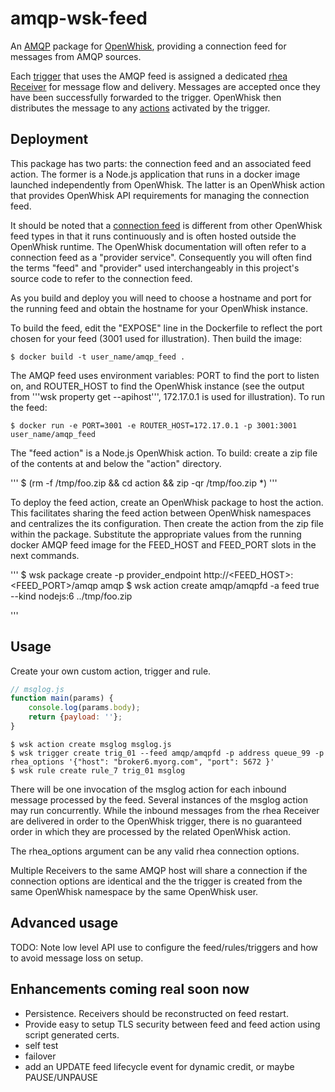 # amqp-wsk-feed

An [AMQP](https://www.amqp.org/) package for [OpenWhisk](https://github.com/openwhisk/openwhisk), providing a connection feed for messages from AMQP sources.

Each [trigger](https://github.com/openwhisk/openwhisk/blob/master/docs/triggers_rules.md) that uses the AMQP feed is assigned a dedicated [rhea Receiver](https://github.com/grs/rhea#receiver) for message flow and delivery.  Messages are accepted once they have been successfully forwarded to the trigger.  OpenWhisk then distributes the message to any [actions](https://github.com/openwhisk/openwhisk/blob/master/docs/actions.md) activated by the trigger.

## Deployment

This package has two parts: the connection feed and an associated feed action.  The former is a Node.js application that runs in a docker image launched independently from OpenWhisk.  The latter is an OpenWhisk action that provides OpenWhisk API requirements for managing the connection feed.  

It should be noted that a [connection feed](https://github.com/openwhisk/openwhisk/blob/master/docs/feeds.md#implementing-feeds-via-connections) is different from other OpenWhisk feed types in that it runs continuously and is often hosted outside the OpenWhisk runtime.  The OpenWhisk documentation will often refer to a connection feed as a "provider service".  Consequently you will often find the terms "feed" and "provider" used interchangeably in this project's source code to refer to the connection feed.

As you build and deploy you will need to choose a hostname and port for the running feed and obtain the hostname for your OpenWhisk instance.

To build the feed, edit the "EXPOSE" line in the Dockerfile to reflect the port chosen for your feed (3001 used for illustration). Then build the image:

```
$ docker build -t user_name/amqp_feed .
```

The AMQP feed uses environment variables: PORT to find the port to listen on, and ROUTER_HOST to find the OpenWhisk instance (see the output from '''wsk property get --apihost''', 172.17.0.1 is used for illustration).  To run the feed:

```
$ docker run -e PORT=3001 -e ROUTER_HOST=172.17.0.1 -p 3001:3001 user_name/amqp_feed
```

The "feed action" is a Node.js OpenWhisk action.  To build: create a zip file of the contents at and below the "action" directory.  

'''
$ (rm -f /tmp/foo.zip && cd action && zip -qr /tmp/foo.zip *)
'''

To deploy the feed action, create an OpenWhisk package to host the action.  This facilitates sharing the feed action between OpenWhisk namespaces and centralizes the its configuration.  Then create the action from the zip file within the package.  Substitute the appropriate values from the running docker AMQP feed image for the FEED_HOST and FEED_PORT slots in the next commands.

'''
$ wsk package create -p provider_endpoint http://<FEED_HOST>:<FEED_PORT>/amqp amqp
$ wsk action create amqp/amqpfd -a feed true --kind nodejs:6 ../tmp/foo.zip

'''

## Usage

Create your own custom action, trigger and rule.

```js
// msglog.js
function main(params) {
    console.log(params.body);
    return {payload: ''};
}
```

```
$ wsk action create msglog msglog.js
$ wsk trigger create trig_01 --feed amqp/amqpfd -p address queue_99 -p rhea_options '{"host": "broker6.myorg.com", "port": 5672 }'
$ wsk rule create rule_7 trig_01 msglog
```

There will be one invocation of the msglog action for each inbound message processed by the feed.  Several instances of the msglog action may run concurrently.  While the inbound messages from the rhea Receiver are delivered in order to the OpenWhisk trigger, there is no guaranteed order in which they are processed by the related OpenWhisk action.

The rhea_options argument can be any valid rhea connection options.

Multiple Receivers to the same AMQP host will share a connection if the connection options are identical and the the trigger is created from the same OpenWhisk namespace by the same OpenWhisk user.

## Advanced usage

TODO: Note low level API use to configure the feed/rules/triggers and how to avoid message loss on setup.

## Enhancements coming real soon now

 - Persistence.  Receivers should be reconstructed on feed restart.
 - Provide easy to setup TLS security between feed and feed action using script generated certs.
 - self test
 - failover
 - add an UPDATE feed lifecycle event for dynamic credit, or maybe PAUSE/UNPAUSE